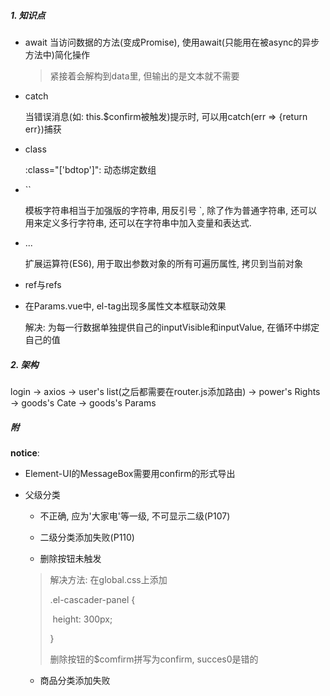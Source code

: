 ##### 1. 知识点
- await
  当访问数据的方法(变成Promise), 使用await(只能用在被async的异步方法中)简化操作
  
  > 紧接着会解构到data里, 但输出的是文本就不需要
  
- catch
  
  当错误消息(如: this.$confirm被触发)提示时, 可以用catch(err => {return err})捕获

- class

  :class="['bdtop']": 动态绑定数组

- ``

  模板字符串相当于加强版的字符串, 用反引号 `, 除了作为普通字符串, 还可以用来定义多行字符串, 还可以在字符串中加入变量和表达式.

- ...

  扩展运算符(ES6), 用于取出参数对象的所有可遍历属性, 拷贝到当前对象

- ref与refs

  

- 在Params.vue中, el-tag出现多属性文本框联动效果

  解决: 为每一行数据单独提供自己的inputVisible和inputValue, 在循环中绑定自己的值



##### 2. 架构
login -> axios -> user's list(之后都需要在router.js添加路由) -> power's Rights -> goods's Cate -> goods's Params



##### 附

**notice**: 

- Element-UI的MessageBox需要用confirm的形式导出

- 父级分类

  - 不正确, 应为'大家电'等一级, 不可显示二级(P107)

  - 二级分类添加失败(P110)
  - 删除按钮未触发

  > 解决方法: 在global.css上添加
  >
  > .el-cascader-panel {
  >
  > ​    height: 300px;
  >
  > }
  >
  > 删除按钮的$comfirm拼写为confirm, succes0是错的
  
  - 商品分类添加失败

